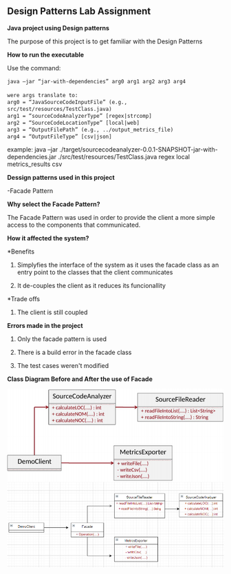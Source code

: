 
## <a name="design patterns-lab-assignment"></a>Design Patterns Lab Assignment

**Java project using Design patterns**

The purpose of this project is to get familiar with the Design Patterns


**How to run the executable**

Use the command:

	java –jar “jar-with-dependencies” arg0 arg1 arg2 arg3 arg4
	
	were args translate to: 	
	arg0 = “JavaSourceCodeInputFile” (e.g., src/test/resources/TestClass.java)
	arg1 = “sourceCodeAnalyzerType” [regex|strcomp]
	arg2 = “SourceCodeLocationType” [local|web]
	arg3 = “OutputFilePath” (e.g., ../output_metrics_file)
	arg4 = “OutputFileType” [csv|json]
	
example: 
	java –jar ./target/sourcecodeanalyzer-0.0.1-SNAPSHOT-jar-with-dependencies.jar ./src/test/resources/TestClass.java regex local metrics_results csv

**Dessign patterns used in this project**

-Facade Pattern

**Why select the Facade Pattern?**

The Facade Pattern was used in order to provide the client a more simple access to the components that communicated.

 
**How it affected the system?**

*Benefits

1. Simplyfies the interface of the system as it uses the facade class as an entry point to the classes that the client communicates

2. It de-couples the client as it reduces its funcionallity 

*Trade offs

1. The client is still coupled

**Errors made in the project**

1. Only the facade pattern is used 

2. There is a build error in the facade class

3. The test cases weren't modified



**Class Diagram Before and After the use of Facade**



<img align="left" src="media/before.png">



<img align="left" src="media/after.png">





